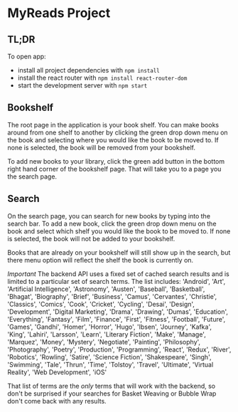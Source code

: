 # MyReads Project



## TL;DR

To open app:

* install all project dependencies with `npm install`
* install the react router with `npm install react-router-dom`
* start the development server with `npm start`

## Bookshelf
The root page in the application is your book shelf. You can make books around from one shelf to another by clicking the green drop down menu on the book and selecting where you would like the book to be moved to. If none is selected, the book will be removed from your bookshelf.

To add new books to your library, click the green add button in the bottom right hand corner of the bookshelf page. That will take you to a page you the search page.

## Search
On the search page, you can search for new books by typing into the search bar. To add a new book, click the green drop down menu on the book and select which shelf you would like the book to be moved to. If none is selected, the book will not be added to your bookshelf.

Books that are already on your bookshelf will still show up in the search, but there menu option will reflect the shelf the book is currently on.

_Important_
The backend API uses a fixed set of cached search results and is limited to a particular set of search terms. The list includes: 'Android', 'Art', 'Artificial Intelligence', 'Astronomy', 'Austen', 'Baseball', 'Basketball', 'Bhagat', 'Biography', 'Brief', 'Business', 'Camus', 'Cervantes', 'Christie', 'Classics', 'Comics', 'Cook', 'Cricket', 'Cycling', 'Desai', 'Design', 'Development', 'Digital Marketing', 'Drama', 'Drawing', 'Dumas', 'Education', 'Everything', 'Fantasy', 'Film', 'Finance', 'First', 'Fitness', 'Football', 'Future', 'Games', 'Gandhi', 'Homer', 'Horror', 'Hugo', 'Ibsen', 'Journey', 'Kafka', 'King', 'Lahiri', 'Larsson', 'Learn', 'Literary Fiction', 'Make', 'Manage', 'Marquez', 'Money', 'Mystery', 'Negotiate', 'Painting', 'Philosophy', 'Photography', 'Poetry', 'Production', 'Programming', 'React', 'Redux', 'River', 'Robotics', 'Rowling', 'Satire', 'Science Fiction', 'Shakespeare', 'Singh', 'Swimming', 'Tale', 'Thrun', 'Time', 'Tolstoy', 'Travel', 'Ultimate', 'Virtual Reality', 'Web Development', 'iOS'

That list of terms are the _only_ terms that will work with the backend, so don't be surprised if your searches for Basket Weaving or Bubble Wrap don't come back with any results.